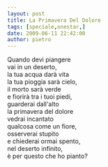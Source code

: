 ```yaml
---
layout: post
title: La Primavera Del Dolore
tags: [speciale,onestar,]
date: 2009-06-11 22:42:00
author: pietro
---
```

Quando devi piangere<br/>vai in un deserto,<br/>la tua acqua darà vita<br/>la tua pioggia sarà cielo,<br/>il morto sarà verde<br/>e fiorirà tra i tuoi piedi,<br/>guarderai dall'alto<br/>la primavera del dolore<br/>vedrai incantato<br/>qualcosa come un fiore,<br/>osserverai stupito<br/>e chiederai ormai spento,<br/>nel deserto infinito,<br/>è per questo che ho pianto?
